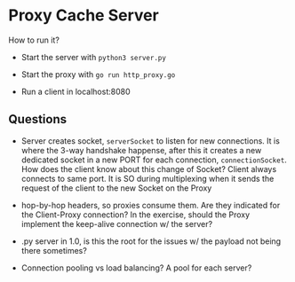 # Proxy Cache Server

How to run it?

* Start the server with `python3 server.py`

* Start the proxy with `go run http_proxy.go`

* Run a client in localhost:8080

## Questions

* Server creates socket, `serverSocket` to listen for new connections. It is where the 3-way handshake happense, after this it creates a new dedicated socket in a new PORT for each connection, `connectionSocket`. How does the client know about this change of Socket?
Client always connects to same port. It is SO during multiplexing when it sends the request of the client to the new Socket on the Proxy

* hop-by-hop headers, so proxies consume them. Are they indicated for the Client-Proxy connection? In the exercise, should the Proxy implement the keep-alive connection w/ the server?

* .py server in 1.0, is this the root for the issues w/ the payload not being there sometimes?

* Connection pooling vs load balancing? A pool for each server?
